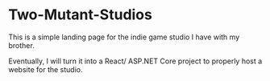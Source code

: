 # Two-Mutant-Studios

This is a simple landing page for the indie game studio I have with my brother.

Eventually, I will turn it into a React/ ASP.NET Core project to properly host a website for the studio.

